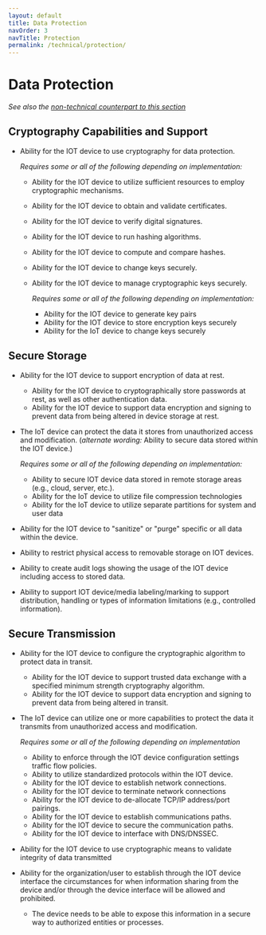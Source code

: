 ```yaml
---
layout: default
title: Data Protection
navOrder: 3
navTitle: Protection
permalink: /technical/protection/
---
```


# Data Protection

_See also the [non-technical counterpart to this section](../_8259-Control/protection.md)_

## Cryptography Capabilities and Support

- Ability for the IOT device to use cryptography for data protection.

	_Requires some or all of the following depending on implementation:_

  - Ability for the IOT device to utilize sufficient resources to employ cryptographic mechanisms.
  - Ability for the IOT device to obtain and validate certificates.
  - Ability for the IOT device to verify digital signatures.
  - Ability for the IOT device to run hashing algorithms.
  - Ability for the IOT device to compute and compare hashes.
  - Ability for the IOT device to change keys securely.
  - Ability for the IOT device to manage cryptographic keys securely.

    _Requires some or all of the following depending on implementation:_

    - Ability for the IOT device to generate key pairs
    - Ability for the IOT device to store encryption keys securely
    - Ability for the IoT device to change keys securely

## Secure Storage

- Ability for the IOT device to support encryption of data at rest.
  - Ability for the IOT device to cryptographically store passwords at rest, as well as other authentication data.
  - Ability for the IOT device to support data encryption and signing to prevent data from being altered in device storage at rest.
- The IoT device can protect the data it stores from unauthorized access and modification. (_alternate wording:_ Ability to secure data stored within the IOT device.)

	_Requires some or all of the following depending on implementation:_

  - Ability to secure IOT device data stored in remote storage areas (e.g., cloud, server, etc.).
  - Ability for the IoT device to utilize file compression technologies
  - Ability for the IoT device to utilize separate partitions for system and user data

- Ability for the IOT device to "sanitize" or "purge" specific or all data within the device.
- Ability to restrict physical access to removable storage on IOT devices.
- Ability to create audit logs showing the usage of the IOT device including access to stored data.
- Ability to support IOT device/media labeling/marking to support distribution, handling or types of information limitations (e.g., controlled information).

## Secure Transmission

- Ability for the IOT device to configure the cryptographic algorithm to protect data in transit.
  - Ability for the IOT device to support trusted data exchange with a specified minimum strength cryptography algorithm.
  - Ability for the IOT device to support data encryption and signing to prevent data from being altered in transit.
- The IoT device can utilize one or more capabilities to protect the data it transmits from unauthorized access and modification.

	_Requires some or all of the following depending on implementation_

  - Ability to enforce through the IOT device configuration settings traffic flow policies.
  - Ability to utilize standardized protocols within the IOT device.
  - Ability for the IOT device to establish network connections.
  - Ability for the IOT device to terminate network connections
  - Ability for the IOT device to de-allocate TCP/IP address/port pairings.
  - Ability for the IOT device to establish communications paths.
  - Ability for the IOT device to secure the communication paths.
  - Ability for the IOT device to interface with DNS/DNSSEC.
- Ability for the IOT device to use cryptographic means to validate integrity of data transmitted
- Ability for the organization/user to establish through the IOT device interface the circumstances for when information sharing from the device and/or through the device interface will be allowed and prohibited.
  - The device needs to be able to expose this information in a secure way to authorized entities or processes.

